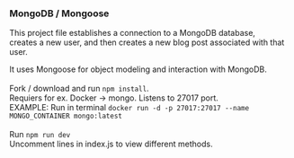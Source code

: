 ### MongoDB / Mongoose

This project file establishes a connection to a MongoDB database, <br>
creates a new user, and then creates a new blog post associated with that user.
<br>

It uses Mongoose for object modeling and interaction with MongoDB.
<br><br>
Fork / download and run `npm install`.<br>
Requiers for ex. Docker -> mongo. Listens to 27017 port.<br>
EXAMPLE: Run in terminal `docker run -d -p 27017:27017 --name MONGO_CONTAINER mongo:latest`<br>
<br>
Run `npm run dev`<br>
Uncomment lines in index.js to view different methods.

